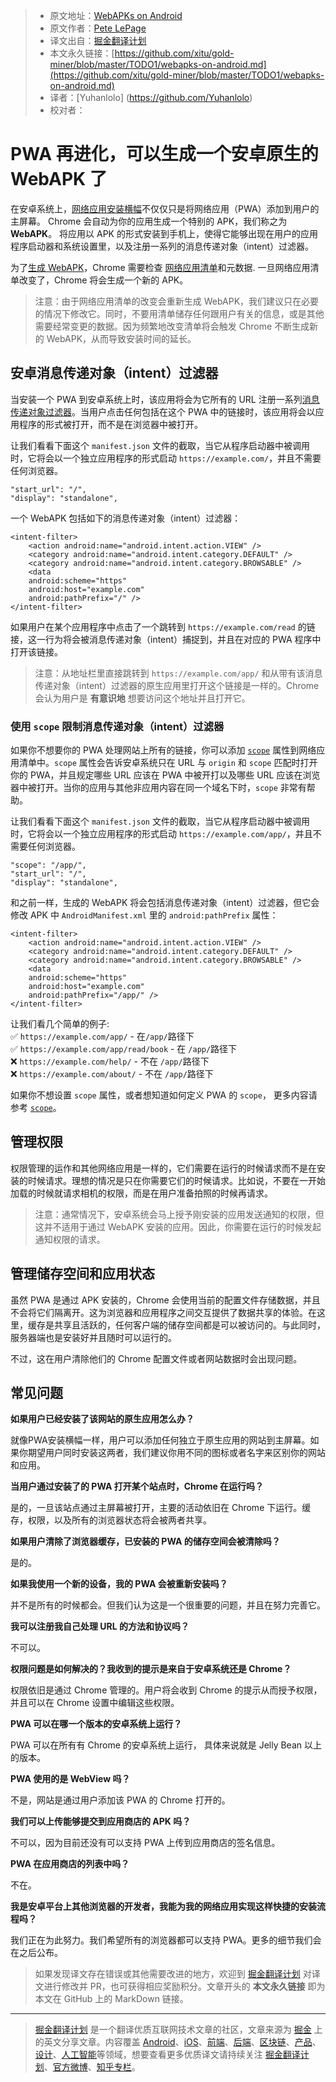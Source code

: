 > * 原文地址：[WebAPKs on Android](https://developers.google.cn/web/fundamentals/integration/webapks?hl=zh-cn)
> * 原文作者：[Pete LePage](https://developers.google.cn/web/resources/contributors/petelepage?hl=zh-cn)
> * 译文出自：[掘金翻译计划](https://github.com/xitu/gold-miner)
> * 本文永久链接：[https://github.com/xitu/gold-miner/blob/master/TODO1/webapks-on-android.md](https://github.com/xitu/gold-miner/blob/master/TODO1/webapks-on-android.md)
> * 译者：[Yuhanlolo] (https://github.com/Yuhanlolo)
> * 校对者：

# PWA 再进化，可以生成一个安卓原生的 WebAPK 了

在安卓系统上，[网络应用安装横幅](https://developers.google.cn/web/fundamentals/app-install-banners/?hl=zh-cn)不仅仅只是将网络应用（PWA）添加到用户的主屏幕。 Chrome 会自动为你的应用生成一个特别的 APK，我们称之为 **WebAPK**。 将应用以 APK 的形式安装到手机上，使得它能够出现在用户的应用程序启动器和系统设置里，以及注册一系列的消息传递对象（intent）过滤器。

为了[生成 WebAPK](https://chromium.googlesource.com/chromium/src/+/master/chrome/android/webapk/README)，Chrome 需要检查 [网络应用清单](https://developers.google.cn/web/fundamentals/web-app-manifest/?hl=zh-cn)和元数据. 一旦网络应用清单改变了，Chrome 将会生成一个新的 APK。

> 注意：由于网络应用清单的改变会重新生成 WebAPK，我们建议只在必要的情况下修改它。同时，不要用清单储存任何跟用户有关的信息，或是其他需要经常变更的数据。因为频繁地改变清单将会触发 Chrome 不断生成新的 WebAPK，从而导致安装时间的延长。

## 安卓消息传递对象（intent）过滤器

当安装一个 PWA 到安卓系统上时，该应用将会为它所有的 URL 注册一系列[消息传递对象过滤器](https://developer.android.google.cn/guide/components/intents-filters?hl=zh-cn)。当用户点击任何包括在这个 PWA 中的链接时，该应用将会以应用程序的形式被打开，而不是在浏览器中被打开。

让我们看看下面这个 `manifest.json` 文件的截取，当它从程序启动器中被调用时，它将会以一个独立应用程序的形式启动 `https://example.com/`，并且不需要任何浏览器。

```
"start_url": "/",
"display": "standalone",
```

一个 WebAPK 包括如下的消息传递对象（intent）过滤器：

```
<intent-filter>
    <action android:name="android.intent.action.VIEW" />
    <category android:name="android.intent.category.DEFAULT" />
    <category android:name="android.intent.category.BROWSABLE" />
    <data
    android:scheme="https"
    android:host="example.com"
    android:pathPrefix="/" />
</intent-filter>
```

如果用户在某个应用程序中点击了一个跳转到 `https://example.com/read` 的链接，这一行为将会被消息传递对象（intent）捕捉到，并且在对应的 PWA 程序中打开该链接。

> 注意：从地址栏里直接跳转到 `https://example.com/app/` 和从带有该消息传递对象（intent）过滤器的原生应用里打开这个链接是一样的。Chrome 会认为用户是 **有意识地** 想要访问这个地址并且打开它。

### 使用 `scope` 限制消息传递对象（intent）过滤器

如果你不想要你的 PWA 处理网站上所有的链接，你可以添加 [`scope`](https://developers.google.cn/web/fundamentals/web-app-manifest/?hl=zh-cn#scope) 属性到网络应用清单中。`scope` 属性会告诉安卓系统只在 URL 与 `origin` 和 `scope` 匹配时打开你的 PWA，并且规定哪些 URL 应该在 PWA 中被开打以及哪些 URL 应该在浏览器中被打开。当你的应用与其他非应用内容在同一个域名下时，`scope` 非常有帮助。

让我们看看下面这个 `manifest.json` 文件的截取，当它从程序启动器中被调用时，它将会以一个独立应用程序的形式启动 `https://example.com/app/`，并且不需要任何浏览器。

```
"scope": "/app/",
"start_url": "/",
"display": "standalone",
```

和之前一样，生成的 WebAPK 将会包括消息传递对象（intent）过滤器，但它会修改 APK 中 `AndroidManifest.xml` 里的 `android:pathPrefix` 属性：

```
<intent-filter>
    <action android:name="android.intent.action.VIEW" />
    <category android:name="android.intent.category.DEFAULT" />
    <category android:name="android.intent.category.BROWSABLE" />
    <data
    android:scheme="https"
    android:host="example.com"
    android:pathPrefix="/app/" />
</intent-filter>
```

让我们看几个简单的例子:  
✅ `https://example.com/app/` - 在`/app/`路径下  
✅ `https://example.com/app/read/book` - 在 `/app/`路径下  
❌ `https://example.com/help/` - 不在 `/app/`路径下  
❌ `https://example.com/about/` - 不在 `/app/`路径下  

如果你不想设置 `scope` 属性，或者想知道如何定义 PWA 的 `scope`， 更多内容请参考 [`scope`](https://developers.google.cn/web/fundamentals/web-app-manifest/?hl=zh-cn)。

## 管理权限

权限管理的运作和其他网络应用是一样的，它们需要在运行的时候请求而不是在安装的时候请求。理想的情况是只在你需要它们的时候请求。比如说，不要在一开始加载的时候就请求相机的权限，而是在用户准备拍照的时候再请求。

> 注意：通常情况下，安卓系统会马上授予刚安装的应用发送通知的权限，但这并不适用于通过 WebAPK 安装的应用。因此，你需要在运行的时候发起通知权限的请求。

## 管理储存空间和应用状态

虽然 PWA 是通过 APK 安装的，Chrome 会使用当前的配置文件存储数据，并且不会将它们隔离开。这为浏览器和应用程序之间交互提供了数据共享的体验。在这里，缓存是共享且活跃的，任何客户端的储存空间都是可以被访问的。与此同时，服务器端也是安装好并且随时可以运行的。

不过，这在用户清除他们的 Chrome 配置文件或者网站数据时会出现问题。

## 常见问题

**如果用户已经安装了该网站的原生应用怎么办？**

就像PWA安装横幅一样，用户可以添加任何独立于原生应用的网站到主屏幕。如果你期望用户同时安装这两者，我们建议你用不同的图标或者名字来区别你的网站和应用。

**当用户通过安装了的 PWA 打开某个站点时，Chrome 在运行吗？**

是的，一旦该站点通过主屏幕被打开，主要的活动依旧在 Chrome 下运行。缓存，权限，以及所有的浏览器状态将会被两者共享。

**如果用户清除了浏览器缓存，已安装的 PWA 的储存空间会被清除吗？**

是的。

**如果我使用一个新的设备，我的 PWA 会被重新安装吗？**

并不是所有的时候都会。但我们认为这是一个很重要的问题，并且在努力完善它。

**我可以注册我自己处理 URL 的方法和协议吗？**

不可以。

**权限问题是如何解决的？我收到的提示是来自于安卓系统还是 Chrome？**

权限依旧是通过 Chrome 管理的。用户将会收到 Chrome 的提示从而授予权限，并且可以在 Chrome 设置中编辑这些权限。

**PWA 可以在哪一个版本的安卓系统上运行？**

PWA 可以在所有有 Chrome 的安卓系统上运行， 具体来说就是 Jelly Bean 以上的版本。

**PWA 使用的是 WebView 吗？**

不是，网站是通过用户添加该 PWA 的 Chrome 打开的。

**我们可以上传能够提交到应用商店的 APK 吗？**

不可以，因为目前还没有可以支持 PWA 上传到应用商店的签名信息。

**PWA 在应用商店的列表中吗？**

不在。

**我是安卓平台上其他浏览器的开发者，我能为我的网络应用实现这样快捷的安装流程吗？**

我们正在为此努力。我们希望所有的浏览器都可以支持 PWA。更多的细节我们会在之后公布。

> 如果发现译文存在错误或其他需要改进的地方，欢迎到 [掘金翻译计划](https://github.com/xitu/gold-miner) 对译文进行修改并 PR，也可获得相应奖励积分。文章开头的 **本文永久链接** 即为本文在 GitHub 上的 MarkDown 链接。


---

> [掘金翻译计划](https://github.com/xitu/gold-miner) 是一个翻译优质互联网技术文章的社区，文章来源为 [掘金](https://juejin.im) 上的英文分享文章。内容覆盖 [Android](https://github.com/xitu/gold-miner#android)、[iOS](https://github.com/xitu/gold-miner#ios)、[前端](https://github.com/xitu/gold-miner#前端)、[后端](https://github.com/xitu/gold-miner#后端)、[区块链](https://github.com/xitu/gold-miner#区块链)、[产品](https://github.com/xitu/gold-miner#产品)、[设计](https://github.com/xitu/gold-miner#设计)、[人工智能](https://github.com/xitu/gold-miner#人工智能)等领域，想要查看更多优质译文请持续关注 [掘金翻译计划](https://github.com/xitu/gold-miner)、[官方微博](http://weibo.com/juejinfanyi)、[知乎专栏](https://zhuanlan.zhihu.com/juejinfanyi)。
